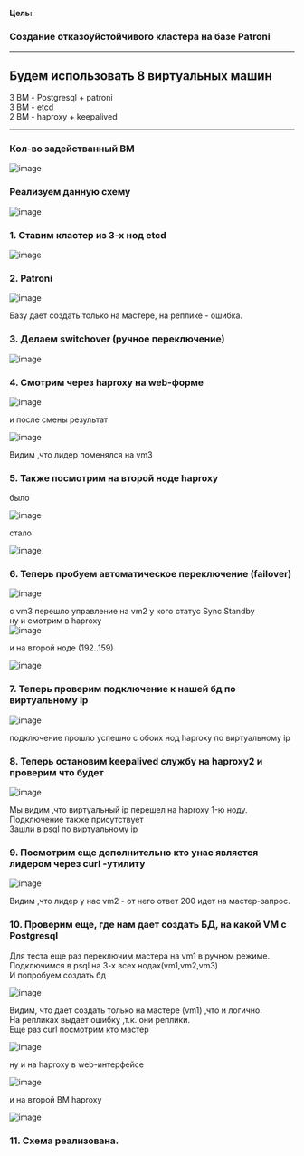 **Цель:**  

### Создание отказоуйстойчивого кластера на базе Patroni  

********************************

## Будем использовать 8 виртуальных машин  

3 ВМ - Postgresql + patroni  
3 ВМ - etcd   
2 BM - haproxy + keepalived  
*******************************  

### Кол-во задействанный ВМ  

![image](https://github.com/user-attachments/assets/ae8b8b2d-0bea-4e95-9069-eb3fb3fd2a7b)  

### Реализуем данную схему  

![image](https://github.com/user-attachments/assets/35935780-a0a8-454d-86b3-e159668610d7)  

### 1. Ставим кластер из 3-х нод etcd  

![image](https://github.com/user-attachments/assets/148d210e-99ee-4d7e-a932-446e6d0836bb)  

### 2. Patroni  

![image](https://github.com/user-attachments/assets/4cc743ae-2301-47ad-abb9-8eb4c7c092d1)  

Базу дает создать только на мастере, на реплике - ошибка.  

### 3. Делаем switchover (ручное переключение)  

![image](https://github.com/user-attachments/assets/5b1308ab-ff24-4bc7-84c3-f6cd60863e1e)  

### 4. Смотрим через haproxy на web-форме  

![image](https://github.com/user-attachments/assets/9e95103d-a4ed-4f08-92d1-aa87e7cbb557)  

и после смены результат   

![image](https://github.com/user-attachments/assets/ab654424-321c-434d-a934-a1422558deb3)  

Видим ,что лидер поменялся на vm3  

### 5. Также посмотрим на второй ноде haproxy  
было  

![image](https://github.com/user-attachments/assets/cbbb2790-8da9-48a1-8eab-459812b38ccb)  

стало  

![image](https://github.com/user-attachments/assets/9b1db0e0-5b17-4831-ad58-ab76785f33ff)  

### 6. Теперь пробуем автоматическое переключение (failover)  

![image](https://github.com/user-attachments/assets/05adb547-3d03-4375-9a8c-b807caf2a791)  

c vm3 перешло управление на vm2 у кого статус Sync Standby  
ну и смотрим в haproxy  
![image](https://github.com/user-attachments/assets/1234185d-1417-4a37-8afb-155116e517da)    

и на второй ноде (192..159)  

![image](https://github.com/user-attachments/assets/0a1f66a9-a8d8-4126-b03d-4fd37cf667c2)  

### 7. Теперь проверим подключение к нашей бд по виртуальному ip  

![image](https://github.com/user-attachments/assets/9f5ab1bc-fc58-40bb-8278-98b48effcb6e)  

подключение прошло успешно с обоих нод haproxy по виртуальному ip  

### 8. Теперь остановим keepalived службу на haproxy2 и проверим что будет  

![image](https://github.com/user-attachments/assets/9352dd04-8a5b-41ae-b46e-ed9826ed2d1f)  

Мы видим ,что виртуальный ip перешел на haproxy 1-ю ноду.  
Подключение также присутствует  
Зашли в psql по виртуальному ip  

### 9. Посмотрим еще дополнительно кто унас является лидером через curl -утилиту  

![image](https://github.com/user-attachments/assets/83a1291d-c991-455f-a63e-71c845b2ca28)  

Видим ,что лидер у нас vm2 - от него ответ 200 идет на мастер-запрос.  

### 10. Проверим еще, где нам дает создать БД, на какой VM  с Postgresql  

Для теста еще раз переключим мастера на vm1 в ручном режиме.  
Подключимся в psql на 3-х всех нодах(vm1,vm2,vm3)  
И попробуем создать бд  

![image](https://github.com/user-attachments/assets/a611b6ed-7ede-43e0-b5e5-176b6ae0d10e)  

Видим, что дает создать только на мастере (vm1) ,что и логично.  
На репликах выдает ошибку ,т.к. они реплики.  
Еще раз curl посмотрим кто мастер  

![image](https://github.com/user-attachments/assets/181965a9-6f0d-4d2d-bd30-b2201257193d)  

ну и на haproxy в web-интерфейсе  

![image](https://github.com/user-attachments/assets/1953afc8-1761-4c6a-9651-49ffe4834156)  

и на второй ВМ haproxy  

![image](https://github.com/user-attachments/assets/2e2cf047-5e70-4602-95eb-a61e4b9baaf3)  

### 11. Схема реализована.  



